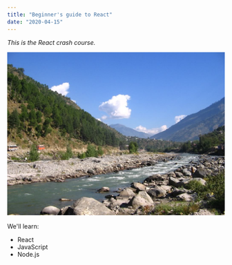```yaml
---
title: "Beginner's guide to React"
date: "2020-04-15"
---
```


_This is the React crash course._

![Hills](./hills.jpg)


We'll learn:

* React
* JavaScript
* Node.js